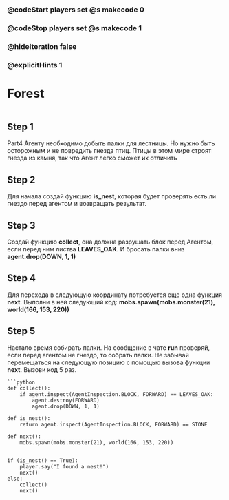 ### @codeStart players set @s makecode 0
### @codeStop players set @s makecode 1

### @hideIteration false 
### @explicitHints 1


# Forest

```python
```

## Step 1
Part4
Агенту необходимо добыть палки для лестницы. Но нужно быть осторожным и не повредить гнезда птиц. Птицы в этом мире строят гнезда из камня, так что Агент легко сможет их отличить

## Step 2
Для начала создай функцию **is_nest**, которая будет проверять есть ли гнездо перед агентом и возвращать результат. 

## Step 3
Создай функцию **collect**, она должна разрушать блок перед Агентом, если перед ним листва **LEAVES_OAK**. И бросать палки вниз **agent.drop(DOWN, 1, 1)**

## Step 4
Для перехода в следующую координату потребуется еще одна функция **next**.
Выполни в ней следующий код: **mobs.spawn(mobs.monster(21), world(166, 153, 220))**

## Step 5
Настало время собирать палки. На сообщение в чате **run** проверяй, если перед агентом не гнездо, то собрать палки. Не забывай перемещаться на следующую позицию с помощью вызова функции **next**. Вызови код 5 раз. 


```ghost
```python
def collect():
    if agent.inspect(AgentInspection.BLOCK, FORWARD) == LEAVES_OAK:
        agent.destroy(FORWARD)
        agent.drop(DOWN, 1, 1)

def is_nest():
    return agent.inspect(AgentInspection.BLOCK, FORWARD) == STONE

def next():
    mobs.spawn(mobs.monster(21), world(166, 153, 220))


if (is_nest() == True):
    player.say("I found a nest!")
    next()
else:
    collect()
    next()
```

